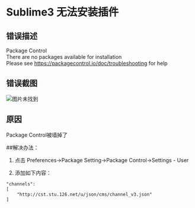 # Sublime3 无法安装插件

## 错误描述
Package Control  
There are no packages available for installation  
Please see https://packagecontrol.io/doc/troubleshooting for help

## 错误截图
![图片未找到](https://github.com/happyzero/notebook/sublime/PackageControlError.jpg)

## 原因
Package Control被墙掉了

##解决办法：

1. 点击 Preferences->Package Setting->Package Control->Settings - User

2. 添加如下内容：

```
"channels":
[
    "http://cst.stu.126.net/u/json/cms/channel_v3.json"
]
```